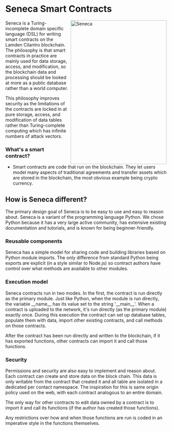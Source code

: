 # Seneca Smart Contracts

<img src="https://github.com/Lamden/seneca/raw/master/seneca.jpg" align="right"
     title="Seneca" width="300" height="450">

Seneca is a Turing-incomplete domain specific language (DSL) for writing smart contracts on the Lamden Cilantro blockchain. The philosophy is that smart contracts in practice are mainly used for data storage, access, and modification, so the blockchain data and processing should be looked at more as a public database rather than a world computer.

This philosophy improves security as the limitations of the contracts are locked in at pure storage, access, and modification of data tables rather than Turing-complete computing which has infinite numbers of attack vectors.

### What's a smart contract?
* Smart contracts are code that run on the blockchain. They let users model many aspects of traditional agreements and transfer assets which are stored in the blockchain, the most obvious example being crypto currency.

## How is Seneca different?
The primary design goal of Seneca is to be easy to use and easy to reason about. Seneca is a variant of the programming language Python. We chose Python because it has a very large active community, has extensive existing documentation and tutorials, and is known for being beginner-friendly.

### Reusable components ###
Seneca has a simple model for sharing code and building libraries based on Python module imports. The only difference from standard Python being exports are explicit (in a style similar to Node.js) so contract authors have control over what methods are available to other modules.

### Execution model ###
Seneca contracts run in two modes. In the first, the contract is run directly as the primary module. Just like Python, when the module is run directly, the variable \_\_name\_\_ has its value set to the string '\_\_main\_\_'. When a contract is uploaded to the network, it's run directly (as the primary module) exactly once. During this execution the contract can set up database tables, populate them with data, import other existing contracts, and call methods on those contracts.

After the contract has been run directly and written to the blockchain, if it has exported functions, other contracts can import it and call those functions.

### Security ###
Permissions and security are also easy to implement and reason about. Each contract can create and store data on the block chain. This data is only writable from the contract that created it and all table are isolated in a dedicated per contact namespace. The inspiration for this is same origin policy used on the web, with each contract analogous to an entire domain.

The only way for other contracts to edit data owned by a contract is to import it and call its functions (if the author has created those functions).

Any restrictions over how and when those functions are run is coded in an imperative style in the functions themselves.
